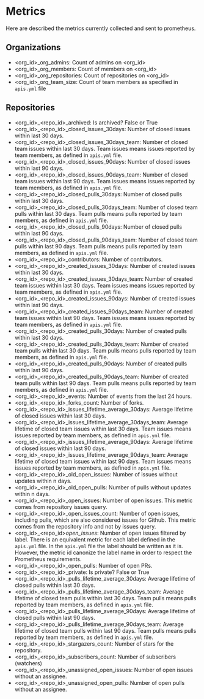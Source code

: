 # Metrics
Here are described the metrics currently collected and sent to prometheus.

## Organizations
* <org_id>_org_admins: Count of admins on <org_id>
* <org_id>_org_members: Count of members on <org_id>
* <org_id>_org_repositories: Count of repositories on <org_id>
* <org_id>_org_team_size: Count of team members as specified in `apis.yml` file

## Repositories
* <org_id>_<repo_id>_archived: Is archived? False or True
* <org_id>_<repo_id>_closed_issues_30days: Number of closed issues within last 30 days.
* <org_id>_<repo_id>_closed_issues_30days_team: Number of closed team issues within last 30 days. Team issues means issues reported by team members, as defined in `apis.yml` file.
* <org_id>_<repo_id>_closed_issues_90days: Number of closed issues within last 90 days.
* <org_id>_<repo_id>_closed_issues_90days_team: Number of closed team issues within last 90 days. Team issues means issues reported by team members, as defined in `apis.yml` file.
* <org_id>_<repo_id>_closed_pulls_30days: Number of closed pulls within last 30 days.
* <org_id>_<repo_id>_closed_pulls_30days_team: Number of closed team pulls within last 30 days. Team pulls means pulls reported by team members, as defined in `apis.yml` file.
* <org_id>_<repo_id>_closed_pulls_90days: Number of closed pulls within last 90 days.
* <org_id>_<repo_id>_closed_pulls_90days_team: Number of closed team pulls within last 90 days. Team pulls means pulls reported by team members, as defined in `apis.yml` file.
* <org_id>_<repo_id>_contributors: Number of contributors.
* <org_id>_<repo_id>_created_issues_30days: Number of created issues within last 30 days.
* <org_id>_<repo_id>_created_issues_30days_team: Number of created team issues within last 30 days. Team issues means issues reported by team members, as defined in `apis.yml` file.
* <org_id>_<repo_id>_created_issues_90days: Number of created issues within last 90 days.
* <org_id>_<repo_id>_created_issues_90days_team: Number of created team issues within last 90 days. Team issues means issues reported by team members, as defined in `apis.yml` file.
* <org_id>_<repo_id>_created_pulls_30days: Number of created pulls within last 30 days.
* <org_id>_<repo_id>_created_pulls_30days_team: Number of created team pulls within last 30 days. Team pulls means pulls reported by team members, as defined in `apis.yml` file.
* <org_id>_<repo_id>_created_pulls_90days: Number of created pulls within last 90 days.
* <org_id>_<repo_id>_created_pulls_90days_team: Number of created team pulls within last 90 days. Team pulls means pulls reported by team members, as defined in `apis.yml` file.
* <org_id>_<repo_id>_events: Number of events from the last 24 hours.
* <org_id>_<repo_id>_forks_count: Number of forks.
* <org_id>_<repo_id>_issues_lifetime_average_30days: Average lifetime of closed issues within last 30 days.
* <org_id>_<repo_id>_issues_lifetime_average_30days_team: Average lifetime of closed team issues within last 30 days. Team issues means issues reported by team members, as defined in `apis.yml` file.
* <org_id>_<repo_id>_issues_lifetime_average_90days: Average lifetime of closed issues within last 90 days.
* <org_id>_<repo_id>_issues_lifetime_average_90days_team: Average lifetime of closed team issues within last 90 days. Team issues means issues reported by team members, as defined in `apis.yml` file.
* <org_id>_<repo_id>_old_open_issues: Number of issues without updates within n days.
* <org_id>_<repo_id>_old_open_pulls: Number of pulls without updates within n days.
* <org_id>_<repo_id>_open_issues: Number of open issues. This metric comes from repository issues query.
* <org_id>_<repo_id>_open_issues_count: Number of open issues, including pulls, which are also considered issues for Github. This metric comes from the repository info and not by issues query.
* <org_id>_<repo_id>_open_issues_<label>: Number of open issues filtered by label. There is an equivalent metric for each label defined in the `apis.yml` file. In the `apis.yml` file the label should be written as it is. However, the metric id canonize the label name in order to respect the Prometheus requirements.
* <org_id>_<repo_id>_open_pulls: Number of open PRs.
* <org_id>_<repo_id>_private: Is private? False or True
* <org_id>_<repo_id>_pulls_lifetime_average_30days: Average lifetime of closed pulls within last 30 days.
* <org_id>_<repo_id>_pulls_lifetime_average_30days_team: Average lifetime of closed team pulls within last 30 days. Team pulls means pulls reported by team members, as defined in `apis.yml` file.
* <org_id>_<repo_id>_pulls_lifetime_average_90days: Average lifetime of closed pulls within last 90 days.
* <org_id>_<repo_id>_pulls_lifetime_average_90days_team: Average lifetime of closed team pulls within last 90 days. Team pulls means pulls reported by team members, as defined in `apis.yml` file.
* <org_id>_<repo_id>_stargazers_count: Number of stars for the repository.
* <org_id>_<repo_id>_subscribers_count: Number of subscribers (watchers)
* <org_id>_<repo_id>_unassigned_open_issues: Number of open issues without an assignee.
* <org_id>_<repo_id>_unassigned_open_pulls: Number of open pulls without an assignee.
